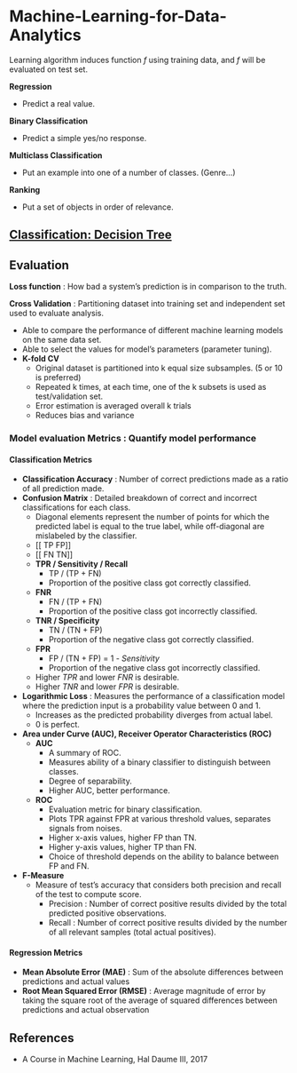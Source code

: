# Machine-Learning-for-Data-Analytics

Learning algorithm induces function *f* using training data, and *f* will be evaluated on test set. 

**Regression**
* Predict a real value.

**Binary Classification**
* Predict a simple yes/no response.

**Multiclass Classification**
* Put an example into one of a number of classes. (Genre…)

**Ranking**
* Put a set of objects in order of relevance.

## [Classification: Decision Tree](https://github.com/ljiwoo59/DT)

## Evaluation

**Loss function** : How bad a system’s prediction is in comparison to the truth.

**Cross Validation** : Partitioning dataset into training set and independent set used to evaluate analysis.
* Able to compare the performance of different machine learning models on the same data set.
* Able to select the values for model’s parameters (parameter tuning).
* **K-fold CV**
    - Original dataset is partitioned into k equal size subsamples. (5 or 10 is preferred)
    - Repeated k times, at each time, one of the k subsets is used as test/validation set.
    - Error estimation is averaged overall k trials
    - Reduces bias and variance

### Model evaluation Metrics : Quantify model performance

#### Classification Metrics
* **Classification Accuracy** : Number of correct predictions made as a ratio of all prediction made.
* **Confusion Matrix** : Detailed breakdown of correct and incorrect classifications for each class.
    - Diagonal elements represent the number of points for which the predicted label is equal to the true label, while off-diagonal are mislabeled by the classifier.
    - [[ TP  FP]]
    - [[ FN  TN]]
    - **TPR / Sensitivity / Recall**
        - TP / (TP + FN)
        - Proportion of the positive class got correctly classified.
    - **FNR**
        - FN / (TP + FN)
        - Proportion of the positive class got incorrectly classified.
    - **TNR / Specificity**
        - TN / (TN + FP)
        - Proportion of the negative class got correctly classified.
    - **FPR**
        - FP / (TN + FP) = 1 - *Sensitivity*
        - Proportion of the negative class got incorrectly classified.
    - Higher *TPR* and lower *FNR* is desirable.
    - Higher *TNR* and lower *FPR* is desirable.
* **Logarithmic Loss** : Measures the performance of a classification model where the prediction input is a probability value between 0 and 1.
    - Increases as the predicted probability diverges from actual label.
    - 0 is perfect.
* **Area under Curve (AUC), Receiver Operator Characteristics (ROC)**
    - **AUC**
        - A summary of ROC.
        - Measures ability of a binary classifier to distinguish between classes.
        - Degree of separability.
        - Higher AUC, better performance.
    - **ROC**
        - Evaluation metric for binary classification.
        - Plots TPR against FPR at various threshold values, separates signals from noises.
        - Higher x-axis values, higher FP than TN.
        - Higher y-axis values, higher TP than FN.
        - Choice of threshold depends on the ability to balance between FP and FN.
* **F-Measure**
    - Measure of test’s accuracy that considers both precision and recall of the test to compute score.
        - Precision : Number of correct positive results divided by the total predicted positive observations.
        - Recall : Number of correct positive results divided by the number of all relevant samples (total actual positives).

#### Regression Metrics
* **Mean Absolute Error (MAE)** : Sum of the absolute differences between predictions and actual values
* **Root Mean Squared Error (RMSE)** : Average magnitude of error by taking the square root of the average of squared differences between predictions and actual observation




## References
* A Course in Machine Learning, Hal Daume III, 2017
